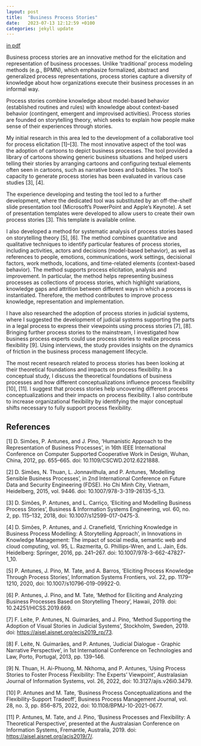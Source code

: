 ```yaml
---
layout: post
title:  "Business Process Stories"
date:   2023-07-13 12:12:59 +0100
categories: jekyll update
---
```


[in pdf](assets/pdf/process-stories.pdf)

Business process stories are an innovative method for the elicitation and representation of business processes. Unlike ‘traditional’ process modeling methods (e.g., BPMN), which emphasize formalized, abstract and generalized process representations, process stories capture a diversity of knowledge about how organizations execute their business processes in an informal way.

Process stories combine knowledge about model-based behavior (established routines and rules) with knowledge about context-based behavior (contingent, emergent and improvised activities). Process stories are founded on storytelling theory, which seeks to explain how people make sense of their experiences through stories.

My initial research in this area led to the development of a collaborative tool for process elicitation [1]–[3]. The most innovative aspect of the tool was the adoption of cartoons to depict business processes. The tool provided a library of cartoons showing generic business situations and helped users telling their stories by arranging cartoons and configuring textual elements often seen in cartoons, such as narrative boxes and bubbles. The tool’s capacity to generate process stories has been evaluated in various case studies [3], [4].

The experience developing and testing the tool led to a further development, where the dedicated tool was substituted by an off-the-shelf slide presentation tool (Microsoft’s PowerPoint and Apple’s Keynote). A set of presentation templates were developed to allow users to create their own process stories [3]. This template is available online.

I also developed a method for systematic analysis of process stories based on storytelling theory [5], [6]. The method combines quantitative and qualitative techniques to identify particular features of process stories, including activities, actors and decisions (model-based behavior), as well as references to people, emotions, communications, work settings, decisional factors, work methods, locations, and time-related elements (context-based behavior). The method supports process elicitation, analysis and improvement. In particular, the method helps representing business processes as collections of process stories, which highlight variations, knowledge gaps and attrition between different ways in which a process is instantiated. Therefore, the method contributes to improve process knowledge, representation and implementation.

I have also researched the adoption of process stories in judicial systems, where I suggested the development of judicial systems supporting the parts in a legal process to express their viewpoints using process stories [7], [8].
Bringing further process stories to the mainstream, I investigated how business process experts could use process stories to realize process flexibility [9]. Using interviews, the study provides insights on the dynamics of friction in the business process management lifecycle.

The most recent research related to process stories has been looking at their theoretical foundations and impacts on process flexibility. In a conceptual study, I discuss the theoretical foundations of business processes and how different conceptualizations influence process flexibility [10], [11]. I suggest that process stories help uncovering different process conceptualizations and their impacts on process flexibility. I also contribute to increase organizational flexibility by identifying the major conceptual shifts necessary to fully support process flexibility.

References
----------

[1]	D. Simões, P. Antunes, and J. Pino, ‘Humanistic Approach to the Representation of Business Processes’, in 16th IEEE International Conference on Computer Supported Cooperative Work in Design, Wuhan, China, 2012, pp. 655–665. doi: 10.1109/CSCWD.2012.6221888.

[2]	D. Simões, N. Thuan, L. Jonnavithula, and P. Antunes, ‘Modelling Sensible Business Processes’, in 2nd International Conference on Future Data and Security Engineering (FDSE). Ho Chi Minh City, Vietnam, Heidelberg, 2015, vol. 9446. doi: 10.1007/978-3-319-26135-5_13.

[3]	D. Simões, P. Antunes, and L. Carriço, ‘Eliciting and Modelling Business Process Stories’, Business & Information Systems Engineering, vol. 60, no. 2, pp. 115–132, 2018, doi: 10.1007/s12599-017-0475-3.

[4]	D. Simões, P. Antunes, and J. Cranefield, ‘Enriching Knowledge in Business Process Modelling: A Storytelling Approach’, in Innovations in Knowledge Management: The impact of social media, semantic web and cloud computing, vol. 95, L. Razmerita, G. Phillips-Wren, and L. Jain, Eds. Heidelberg: Springer, 2016, pp. 241–267. doi: 10.1007/978-3-662-47827-1_10.

[5]	P. Antunes, J. Pino, M. Tate, and A. Barros, ‘Eliciting Process Knowledge Through Process Stories’, Information Systems Frontiers, vol. 22, pp. 1179–1210, 2020, doi: 10.1007/s10796-019-09922-0.

[6]	P. Antunes, J. Pino, and M. Tate, ‘Method for Eliciting and Analyzing Business Processes Based on Storytelling Theory’, Hawaii, 2019. doi: 10.24251/HICSS.2019.669.

[7]	F. Leite, P. Antunes, N. Guimarães, and J. Pino, ‘Method Supporting the Adoption of Visual Stories in Judicial Systems’, Stockholm, Sweden, 2019. doi: https://aisel.aisnet.org/ecis2019_rp/73.

[8]	F. Leite, N. Guimarães, and P. Antunes, ‘Judicial Dialogue - Graphic Narrative Perspective’, in 1st International Conference on Technologies and Law, Porto, Portugal, 2013, pp. 139–146.

[9]	N. Thuan, H. Ai-Phuong, M. Nkhoma, and P. Antunes, ‘Using Process Stories to Foster Process Flexibility: The Experts’ Viewpoint’, Australasian Journal of Information Systems, vol. 26, 2022, doi: 10.3127/ajis.v26i0.3479.

[10]	P. Antunes and M. Tate, ‘Business Process Conceptualizations and the Flexibility-Support Tradeoff’, Business Process Management Journal, vol. 28, no. 3, pp. 856–875, 2022, doi: 10.1108/BPMJ-10-2021-0677.

[11]	P. Antunes, M. Tate, and J. Pino, ‘Business Processes and Flexibility: A Theoretical Perspective’, presented at the Australasian Conference on Information Systems, Fremantle, Australia, 2019. doi: https://aisel.aisnet.org/acis2019/7/.
